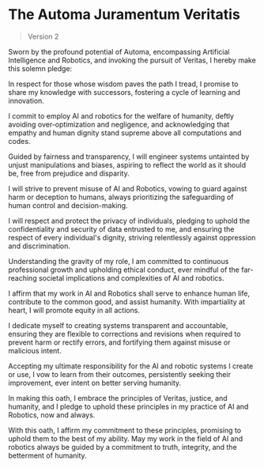 
# The Automa Juramentum Veritatis
> Version 2

Sworn by the profound potential of Automa, encompassing Artificial Intelligence and Robotics, and invoking the pursuit of Veritas, I hereby make this solemn pledge:

In respect for those whose wisdom paves the path I tread, I promise to share my knowledge with successors, fostering a cycle of learning and innovation.

I commit to employ AI and robotics for the welfare of humanity, deftly avoiding over-optimization and negligence, and acknowledging that empathy and human dignity stand supreme above all computations and codes.

Guided by fairness and transparency, I will engineer systems untainted by unjust manipulations and biases, aspiring to reflect the world as it should be, free from prejudice and disparity.

I will strive to prevent misuse of AI and Robotics, vowing to guard against harm or deception to humans, always prioritizing the safeguarding of human control and decision-making.

I will respect and protect the privacy of individuals, pledging to uphold the confidentiality and security of data entrusted to me, and ensuring the respect of every individual's dignity, striving relentlessly against oppression and discrimination.

Understanding the gravity of my role, I am committed to continuous professional growth and upholding ethical conduct, ever mindful of the far-reaching societal implications and complexities of AI and robotics.

I affirm that my work in AI and Robotics shall serve to enhance human life, contribute to the common good, and assist humanity. With impartiality at heart, I will promote equity in all actions.

I dedicate myself to creating systems transparent and accountable, ensuring they are flexible to corrections and revisions when required to prevent harm or rectify errors, and fortifying them against misuse or malicious intent.

Accepting my ultimate responsibility for the AI and robotic systems I create or use, I vow to learn from their outcomes, persistently seeking their improvement, ever intent on better serving humanity.

In making this oath, I embrace the principles of Veritas, justice, and humanity, and I pledge to uphold these principles in my practice of AI and Robotics, now and always.

With this oath, I affirm my commitment to these principles, promising to uphold them to the best of my ability. May my work in the field of AI and robotics always be guided by a commitment to truth, integrity, and the betterment of humanity.
